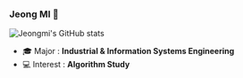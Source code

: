 ### Jeong MI 🐶

![Jeongmi's GitHub stats](https://github-readme-stats.vercel.app/api?username=jeongmi&show_icons=true&theme=Default)

- 🎓  Major : **Industrial & Information Systems Engineering**
- 💻  Interest : **Algorithm Study**


